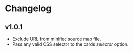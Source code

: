 # Changelog

## v1.0.1

 - Exclude URL from minified source map file.
 - Pass any valid CSS selector to the cards *selector* option.
